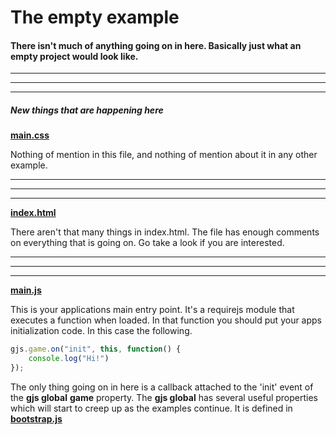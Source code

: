 [example]: http://diegomarquez.github.io/game/examples/empty/index.html

[css]: ./main.css
[main]: ./main.js
[index]: ./index.html
[bootstrap]: ../../src/bootstrap.js

# The empty example

#### There isn't much of anything going on in here. Basically just what an empty project would look like.

**********
**********
**********

##### New things that are happening here

[**main.css**][css]

Nothing of mention in this file, and nothing of mention about it in any other example.

**********
**********
**********

[**index.html**][index]

There aren't that many things in index.html. 
The file has enough comments on everything that is going on.
Go take a look if you are interested.

**********
**********
**********

[**main.js**][main]

This is your applications main entry point. It's a requirejs module that executes a function when loaded. In that function you should put your apps initialization code. In this case the following. 

```javascript
gjs.game.on("init", this, function() {
	console.log("Hi!")
});	
```

The only thing going on in here is a callback attached to the 'init' event of the **gjs global** **game** property. The **gjs global** has several useful properties which will start to creep up as the examples continue. It is defined in [**bootstrap.js**][bootstrap]
